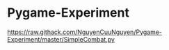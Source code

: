 # Pygame-Experiment
https://raw.githack.com/NguyenCuuNguyen/Pygame-Experiment/master/SimpleCombat.py
